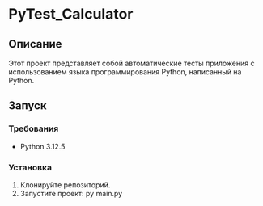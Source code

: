 # PyTest_Calculator

## Описание
Этот проект представляет собой автоматические тесты приложения с использованием языка программирования Python, написанный на Python.

## Запуск

### Требования
- Python 3.12.5

### Установка
1. Клонируйте репозиторий.
2. Запустите проект:
py main.py